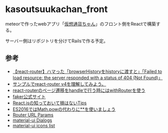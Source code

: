 # kasoutsuukachan_front

meteorで作ったwebアプリ「[仮想通貨ちゃん](https://kasoutsuukachan.com/)」のフロント側をReactで構築する。

サーバー側はリポジトリを分けてRailsで作る予定。

## 参考

- [【react-router】ハマった「browserHistoryをhistoryに渡すと」「Failed to load resource: the server responded with a status of 404 (Not Found)」](https://kenjimorita.jp/react-router-browserhistory-history-failed-to-load-resource-the-server-responded-w/)
- [サンプルでreact-router v4を理解してみよう。](https://qiita.com/park-jh/items/b4c7b16ea9eb0cf44942)
- [react-routerのページ遷移をhandleで行う時にはwithRouterを使う](https://qiita.com/junara/items/a4a98c27dc23fd53ebb9)
- [faker公式サイト](https://cdn.rawgit.com/Marak/faker.js/master/examples/browser/index.html)
- [React.jsの知っておいて損はないTips](https://qiita.com/endam/items/1bde821c4b29f9b663da)
- [ES2016ではMath.powの代わりに**を使いましょう](https://hacknote.jp/archives/29041/)
- [Router URL Params](https://github.com/reactjs/react-router-tutorial/tree/master/lessons/06-params)
- [material-ui Dialogs](https://material-ui.com/demos/dialogs/)
- [material-ui icons list](https://material.io/tools/icons/?style=baseline)
